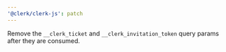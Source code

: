 ```yaml
---
'@clerk/clerk-js': patch
---
```


Remove the `__clerk_ticket` and `__clerk_invitation_token` query params after they are consumed.

